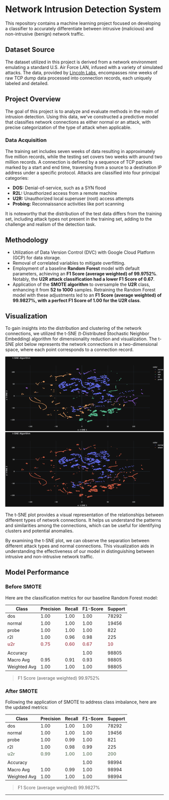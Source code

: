 # Network Intrusion Detection System

This repository contains a machine learning project focused on developing a classifier to accurately differentiate between intrusive (malicious) and non-intrusive (benign) network traffic.

## Dataset Source

The dataset utilized in this project is derived from a network environment emulating a standard U.S. Air Force LAN, infused with a variety of simulated attacks. The data, provided by [Lincoln Labs](http://kdd.ics.uci.edu/databases/kddcup99/kddcup99.html), encompasses nine weeks of raw TCP dump data processed into connection records, each uniquely labeled and detailed.

## Project Overview

The goal of this project is to analyze and evaluate methods in the realm of intrusion detection. Using this data, we've constructed a predictive model that classifies network connections as either normal or an attack, with precise categorization of the type of attack when applicable.

### Data Acquisition

The training set includes seven weeks of data resulting in approximately five million records, while the testing set covers two weeks with around two million records. A connection is defined by a sequence of TCP packets marked by a start and end time, traversing from a source to a destination IP address under a specific protocol. Attacks are classified into four principal categories:

- **DOS:** Denial-of-service, such as a SYN flood
- **R2L:** Unauthorized access from a remote machine
- **U2R:** Unauthorized local superuser (root) access attempts
- **Probing:** Reconnaissance activities like port scanning

It is noteworthy that the distribution of the test data differs from the training set, including attack types not present in the training set, adding to the challenge and realism of the detection task.

## Methodology

- Utilization of Data Version Control (DVC) with Google Cloud Platform (GCP) for data storage.
- Removal of correlated variables to mitigate overfitting.
- Employment of a baseline **Random Forest** model with default parameters, achieving an **F1 Score (average weighted) of 99.9752%**. Notably, the **U2R attack classification had a lower F1 Score of 0.67**.
- Application of the **SMOTE algorithm** to oversample the **U2R** class, enhancing it from **52 to 1000** samples. Retraining the Random Forest model with these adjustments led to an **F1 Score (average weighted) of 99.9827%, with a perfect F1 Score of 1.00 for the U2R class**.

## Visualization

To gain insights into the distribution and clustering of the network connections, we utilized the t-SNE (t-Distributed Stochastic Neighbor Embedding) algorithm for dimensionality reduction and visualization. The t-SNE plot below represents the network connections in a two-dimensional space, where each point corresponds to a connection record.

![t-SNE Plot](figures/screenshots/tsne_2D_dark_5000.png)
![t-SNE Plot binary](figures/screenshots/tsne_2D_binary_5000.png)

The t-SNE plot provides a visual representation of the relationships between different types of network connections. It helps us understand the patterns and similarities among the connections, which can be useful for identifying clusters and potential anomalies.

By examining the t-SNE plot, we can observe the separation between different attack types and normal connections. This visualization aids in understanding the effectiveness of our model in distinguishing between intrusive and non-intrusive network traffic.



## Model Performance

### Before SMOTE
Here are the classification metrics for our baseline Random Forest model:

| Class  | Precision | Recall | F1-Score | Support |
|--------|-----------|--------|----------|---------|
| dos    | 1.00      | 1.00   | 1.00     | 78292   |
| normal | 1.00      | 1.00   | 1.00     | 19456   |
| probe  | 1.00      | 1.00   | 1.00     | 822     |
| r2l    | 1.00      | 0.96   | 0.98     | 225     |
| <span style="font-weight:bold; color:#b4656f">u2r</span> | <span style="font-weight:bold; color:#b4656f">0.75</span> | <span style="font-weight:bold; color:#b4656f">0.60</span> | <span style="font-weight:bold; color:#b4656f">0.67</span> | <span style="font-weight:bold; color:#b4656f">10</span> |
|        |           |        |          |         |
| Accuracy |       |    | 1.00     | 98805   |
| Macro Avg | 0.95      | 0.91   | 0.93     | 98805   |
| Weighted Avg | 1.00   | 1.00   | 1.00     | 98805   |

>F1 Score (average weighted) 99.9752%

### After SMOTE
Following the application of SMOTE to address class imbalance, here are the updated metrics:

| Class  | Precision | Recall | F1-Score | Support |
|--------|-----------|--------|----------|---------|
|  dos   |    1.00   |  1.00  |   1.00   |  78292  |
| normal |    1.00   |  1.00  |   1.00   |  19456  |
| probe  |    1.00   |  0.99  |   1.00   |    821  |
|  r2l   |    1.00   |  0.98  |   0.99   |    225  |
| <span style="font-weight:bold; color:#849483">u2r</span> | <span style="font-weight:bold; color:#849483">0.99</span> | <span style="font-weight:bold; color:#849483">1.00</span> | <span style="font-weight:bold; color:#849483">1.00</span> | <span style="font-weight:bold; color:#849483">200</span> |
|        |           |        |          |         |
| Accuracy |           |        |   1.00   |  98994  |
| Macro Avg |   1.00   |  0.99  |   1.00   |  98994  |
| Weighted Avg | 1.00 |  1.00  |   1.00   |  98994  |

> F1 Score (average weighted) 99.9827%


---
